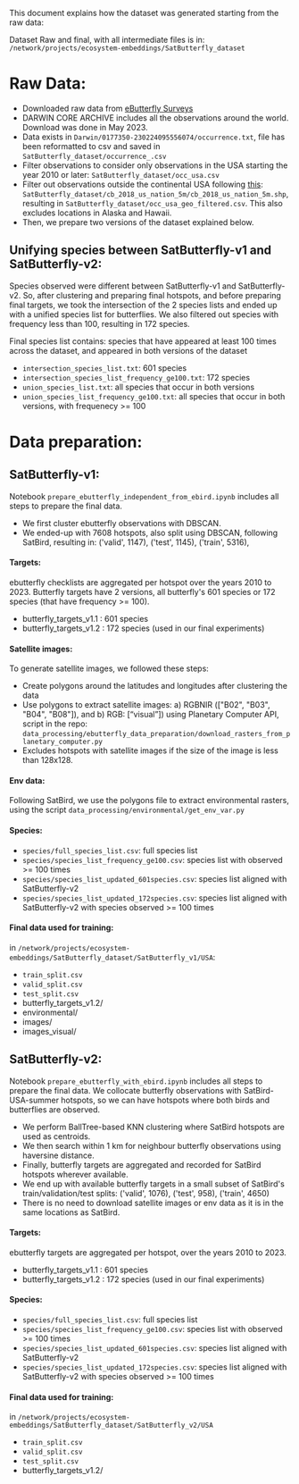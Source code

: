 This document explains how the dataset was generated starting from the raw data:

Dataset Raw and final, with all intermediate files is in: `/network/projects/ecosystem-embeddings/SatButterfly_dataset`

# Raw Data:
* Downloaded raw data from [eButterfly Surveys ](https://www.gbif.org/dataset/cf3bdc30-370c-48d3-8fff-b587a39d72d6)
* DARWIN CORE ARCHIVE includes all the observations around the world. Download was done in May 2023.
* Data exists in `Darwin/0177350-230224095556074/occurrence.txt`, file has been reformatted to csv and saved in `SatButterfly_dataset/occurrence_.csv`
* Filter observations to consider only observations in the USA starting the year 2010 or later: `SatButterfly_dataset/occ_usa.csv`
* Filter out observations outside the continental USA following [this](https://www.census.gov/geographies/mapping-files/time-series/geo/carto-boundary-file.html): `SatButterfly_dataset/cb_2018_us_nation_5m/cb_2018_us_nation_5m.shp`, resulting in `SatButterfly_dataset/occ_usa_geo_filtered.csv`. This also excludes locations in Alaska and Hawaii.
* Then, we prepare two versions of the dataset explained below.

## Unifying species between SatButterfly-v1 and SatButterfly-v2:
Species observed were different between SatButterfly-v1 and SatButterfly-v2. So, after clustering and preparing final hotspots, and before preparing final targets, we took the intersection of the 2 species lists and ended up with a unified species list for butterflies. We also filtered out species with frequency less than 100, resulting in 172 species.

Final species list contains: species that have appeared at least 100 times across the dataset, and appeared in both versions of the dataset

- `intersection_species_list.txt`: 601 species
- `intersection_species_list_frequency_ge100.txt`: 172 species
- `union_species_list.txt`: all species that occur in both versions
- `union_species_list_frequency_ge100.txt`: all species that occur in both versions, with frequenecy >= 100

# Data preparation:
## SatButterfly-v1:
Notebook `prepare_ebutterfly_independent_from_ebird.ipynb` includes all steps to prepare the final data.
- We first cluster ebutterfly observations with DBSCAN.
- We ended-up with 7608 hotspots, also split using DBSCAN, following SatBird, resulting in: ('valid', 1147), ('test', 1145), ('train', 5316),

#### Targets:
ebutterfly checklists are aggregated per hotspot over the years 2010 to 2023. Butterfly targets have 2 versions, all butterfly's 601 species or 172 species (that have frequency >= 100).
- butterfly_targets_v1.1 : 601 species
- butterfly_targets_v1.2 : 172 species (used in our final experiments)

#### Satellite images:
To generate satellite images, we followed these steps:
- Create polygons around the latitudes and longitudes after clustering the data
- Use polygons to extract satellite images: a) RGBNIR (["B02", "B03", "B04", "B08"]), and b) RGB: [“visual”]) using Planetary Computer API, script in the repo: `data_processing/ebutterfly_data_preparation/download_rasters_from_planetary_computer.py`
- Excludes hotspots with satellite images if the size of the image is less than 128x128.

#### Env data:
Following SatBird, we use the polygons file to extract environmental rasters, using the script `data_processing/environmental/get_env_var.py`

#### Species:
- `species/full_species_list.csv`: full species list
- `species/species_list_frequency_ge100.csv`: species list with observed >= 100 times
- `species/species_list_updated_601species.csv`: species list aligned with SatButterfly-v2
- `species/species_list_updated_172species.csv`: species list aligned with SatButterfly-v2 with species observed >= 100 times

#### Final data used for training:
in `/network/projects/ecosystem-embeddings/SatButterfly_dataset/SatButterfly_v1/USA`:
- `train_split.csv`
- `valid_split.csv`
- `test_split.csv`
- butterfly_targets_v1.2/
- environmental/
- images/
- images_visual/

## SatButterfly-v2:
Notebook `prepare_ebutterfly_with_ebird.ipynb` includes all steps to prepare the final data. We collocate butterfly observations with SatBird-USA-summer hotspots, so we can have hotspots where both birds and butterflies are observed.
* We perform BallTree-based KNN clustering where SatBird hotspots are used as centroids. 
* We then search within $1$ km for neighbour butterfly observations using haversine distance. 
* Finally, butterfly targets are aggregated and recorded for SatBird hotspots wherever available. 
* We end up with available butterfly targets in a small subset of SatBird's train/validation/test splits: ('valid', 1076), ('test', 958), ('train', 4650)
* There is no need to download satellite images or env data as it is in the same locations as SatBird.

#### Targets:
ebutterfly targets are aggregated per hotspot, over the years 2010 to 2023.
- butterfly_targets_v1.1 : 601 species
- butterfly_targets_v1.2 : 172 species (used in our final experiments)

#### Species:
- `species/full_species_list.csv`: full species list
- `species/species_list_frequency_ge100.csv`: species list with observed >= 100 times
- `species/species_list_updated_601species.csv`: species list aligned with SatButterfly-v2
- `species/species_list_updated_172species.csv`: species list aligned with SatButterfly-v2 with species observed >= 100 times

#### Final data used for training:
in `/network/projects/ecosystem-embeddings/SatButterfly_dataset/SatButterfly_v2/USA`
- `train_split.csv`
- `valid_split.csv`
- `test_split.csv`
- butterfly_targets_v1.2/
